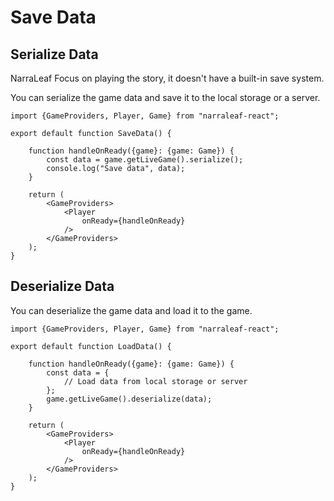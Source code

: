 # Save Data

## Serialize Data

NarraLeaf Focus on playing the story, it doesn't have a built-in save system.

You can serialize the game data and save it to the local storage or a server.

```tsx
import {GameProviders, Player, Game} from "narraleaf-react";

export default function SaveData() {
    
    function handleOnReady({game}: {game: Game}) {
        const data = game.getLiveGame().serialize();
        console.log("Save data", data);
    }
    
    return (
        <GameProviders>
            <Player
                onReady={handleOnReady}
            />
        </GameProviders>
    );
}
```

## Deserialize Data

You can deserialize the game data and load it to the game.

```tsx
import {GameProviders, Player, Game} from "narraleaf-react";

export default function LoadData() {
    
    function handleOnReady({game}: {game: Game}) {
        const data = {
            // Load data from local storage or server
        };
        game.getLiveGame().deserialize(data);
    }
    
    return (
        <GameProviders>
            <Player
                onReady={handleOnReady}
            />
        </GameProviders>
    );
}
```



